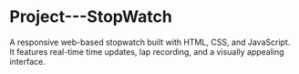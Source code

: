 # Project---StopWatch
A responsive web-based stopwatch built with HTML, CSS, and JavaScript. It features real-time time updates, lap recording, and a visually appealing interface.
